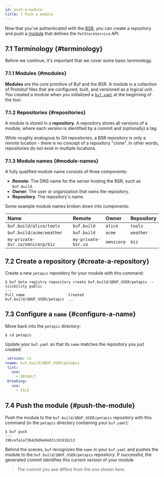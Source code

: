 ```yaml
---
id: push-a-module
title: 7 Push a module
---
```


Now that you've authenticated with the [BSR](../bsr/overview.md), you can create
a repository and push a [module](../bsr/overview.md#modules) that defines the
`PetStoreService` API.

## 7.1 Terminology {#terminology}

Before we continue, it's important that we cover some basic terminology.

### 7.1.1 Modules {#modules}

**Modules** are the core primitive of Buf and the BSR. A module is a collection
of Protobuf files that are configured, built, and versioned as a logical unit.
You created a module when you initialized a
[`buf.yaml`](../configuration/v1/buf-yaml.md) at the beginning of the tour.

### 7.1.2 Repositories {#repositories}

A module is stored in a **repository**. A repository stores all versions of a
module, where each version is identified by a commit and (optionally) a tag.

While roughly analogous to Git repositories, a BSR repository is only a remote
location - there is no concept of a repository "clone". In other words,
repositories do not exist in multiple locations.

### 7.1.3 Module names {#module-names}

A fully qualified module name consists of three components:

- **Remote**: The DNS name for the server hosting the BSR, such as `buf.build`.
- **Owner**: The user or organization that owns the repository.
- **Repository**: The repository's name.

Some example module names broken down into components:

| Name                             | Remote              | Owner      | Repository |
| :------------------------------- | :------------------ | :--------- | :--------- |
| `buf.build/alice/tools`          | `buf.build`         | `alice`    | `tools`    |
| `buf.build/acme/weather`         | `buf.build`         | `acme`     | `weather`  |
| `my-private-bsr.io/omnicorp/biz` | `my-private-bsr.io` | `omnicorp` | `biz`      |

## 7.2 Create a repository {#create-a-repository}

Create a new `petapis` repository for your module with this command:

```terminal
$ buf beta registry repository create buf.build/$BUF_USER/petapis --visibility public
---
Full name                    Created
buf.build/$BUF_USER/petapis  ...
```

## 7.3 Configure a `name` {#configure-a-name}

Move back into the `petapis` directory:

```terminal
$ cd petapis
```

Update your `buf.yaml` so that its `name` matches the repository you just
created:

```yaml title="buf.yaml" {2}
 version: v1
+name: buf.build/$BUF_USER/petapis
 lint:
   use:
     - DEFAULT
 breaking:
   use:
     - FILE
```

## 7.4 Push the module {#push-the-module}

Push the module to the `buf.build/$BUF_USER/petapis` repository with this
command (in the `petapis` directory containing your `buf.yaml`):

```terminal
$ buf push
---
19bcefa1a736428d9e64d21c9191b213
```

Behind the scenes, `buf` recognizes the `name` in your `buf.yaml` and pushes the
module to the `buf.build/$BUF_USER/petapis` repository. If successful, the
generated commit identifies this current version of your module.

> The commit you see differs from the one shown here.
